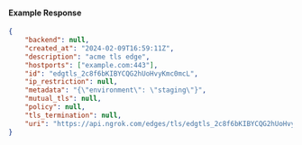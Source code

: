 <!-- Code generated for API Clients. DO NOT EDIT. -->

#### Example Response

```json
{
	"backend": null,
	"created_at": "2024-02-09T16:59:11Z",
	"description": "acme tls edge",
	"hostports": ["example.com:443"],
	"id": "edgtls_2c8f6bKIBYCQG2hUoHvyKmc0mcL",
	"ip_restriction": null,
	"metadata": "{\"environment\": \"staging\"}",
	"mutual_tls": null,
	"policy": null,
	"tls_termination": null,
	"uri": "https://api.ngrok.com/edges/tls/edgtls_2c8f6bKIBYCQG2hUoHvyKmc0mcL"
}
```
